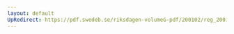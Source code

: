 ```yaml
---
layout: default
UpRedirect: https://pdf.swedeb.se/riksdagen-volumeG-pdf/200102/reg_200102/reg_200102_0397.pdf
---
```

